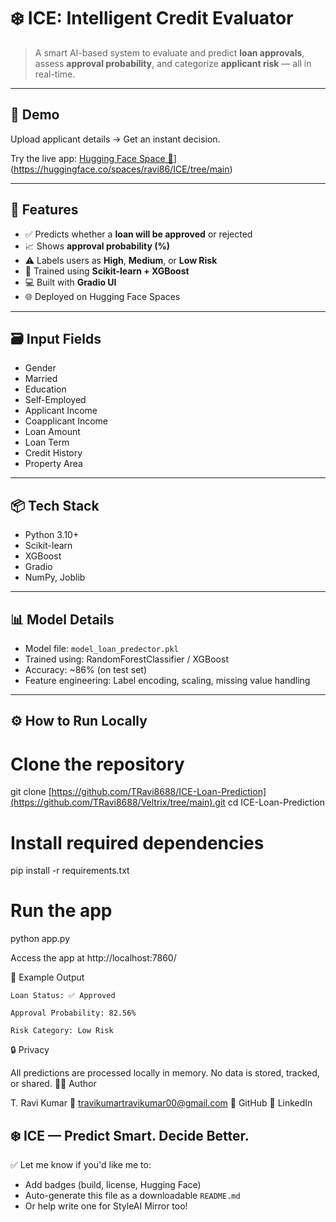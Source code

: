 # ❄️ ICE: Intelligent Credit Evaluator

> A smart AI-based system to evaluate and predict **loan approvals**, assess **approval probability**, and categorize **applicant risk** — all in real-time.

---

## 🚀 Demo

Upload applicant details → Get an instant decision.

Try the live app: [Hugging Face Space 🔗](https://huggingface.co/spaces/YourUsername/ICE)](https://huggingface.co/spaces/ravi86/ICE/tree/main)  


---

## 🧠 Features

- ✅ Predicts whether a **loan will be approved** or rejected  
- 📈 Shows **approval probability (%)**  
- ⚠️ Labels users as **High**, **Medium**, or **Low Risk**  
- 🧠 Trained using **Scikit-learn + XGBoost**  
- 💻 Built with **Gradio UI**  
- 🌐 Deployed on Hugging Face Spaces  

---

## 🗃️ Input Fields

- Gender  
- Married  
- Education  
- Self-Employed  
- Applicant Income  
- Coapplicant Income  
- Loan Amount  
- Loan Term  
- Credit History  
- Property Area  

---

## 📦 Tech Stack

- Python 3.10+  
- Scikit-learn  
- XGBoost  
- Gradio  
- NumPy, Joblib  

---

## 📊 Model Details

- Model file: `model_loan_predector.pkl`  
- Trained using: RandomForestClassifier / XGBoost  
- Accuracy: ~86% (on test set)  
- Feature engineering: Label encoding, scaling, missing value handling  

---

## ⚙️ How to Run Locally
# Clone the repository
git clone [https://github.com/TRavi8688/ICE-Loan-Prediction](https://github.com/TRavi8688/Veltrix/tree/main).git
cd ICE-Loan-Prediction

# Install required dependencies
pip install -r requirements.txt

# Run the app
python app.py

Access the app at http://localhost:7860/


📄 Example Output

    Loan Status: ✅ Approved

    Approval Probability: 82.56%

    Risk Category: Low Risk

🔒 Privacy

All predictions are processed locally in memory.
No data is stored, tracked, or shared.
👨‍💻 Author

T. Ravi Kumar
📧 travikumartravikumar00@gmail.com
🔗 GitHub
🔗 LinkedIn

❄️ ICE — Predict Smart. Decide Better.
---

✅ Let me know if you'd like me to:
- Add badges (build, license, Hugging Face)
- Auto-generate this file as a downloadable `README.md`
- Or help write one for StyleAI Mirror too!
